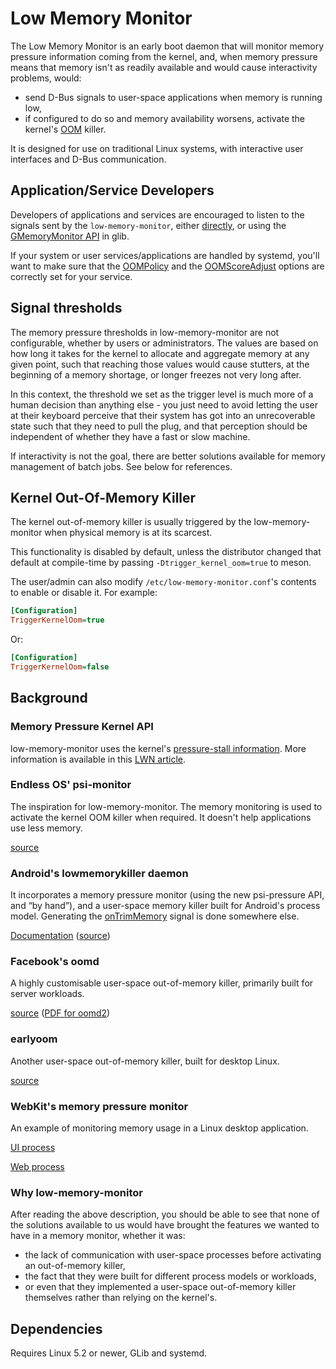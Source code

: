 # Low Memory Monitor

The Low Memory Monitor is an early boot daemon that will monitor memory
pressure information coming from the kernel, and, when memory pressure means
that memory isn't as readily available and would cause interactivity problems, would:

- send D-Bus signals to user-space applications when memory is running low,
- if configured to do so and memory availability worsens, activate the kernel's
   [OOM](https://en.wikipedia.org/wiki/Out_of_memory) killer.

It is designed for use on traditional Linux systems, with interactive user interfaces
and D-Bus communication.

## Application/Service Developers

Developers of applications and services are encouraged to listen to the signals
sent by the `low-memory-monitor`, either [directly](https://hadess.pages.freedesktop.org/low-memory-monitor/),
or using the [GMemoryMonitor API](https://developer.gnome.org/gio/2.64/GMemoryMonitor.html)
in glib.

If your system or user services/applications are handled by systemd, you'll want
to make sure that the [OOMPolicy](https://www.freedesktop.org/software/systemd/man/systemd.service.html#OOMPolicy=)
and the [OOMScoreAdjust](https://www.freedesktop.org/software/systemd/man/systemd.exec.html#OOMScoreAdjust=)
options are correctly set for your service.

## Signal thresholds

The memory pressure thresholds in low-memory-monitor are not configurable, whether
by users or administrators. The values are based on how long it takes for the
kernel to allocate and aggregate memory at any given point, such that reaching
those values would cause stutters, at the beginning of a memory shortage, or
longer freezes not very long after.

In this context, the threshold we set as the trigger level is much more of a
human decision than anything else - you just need to avoid letting the user
at their keyboard perceive that their system has got into an unrecoverable state
such that they need to pull the plug, and that perception should be independent
of whether they have a fast or slow machine.

If interactivity is not the goal, there are better solutions available for memory
management of batch jobs. See below for references.

## Kernel Out-Of-Memory Killer

The kernel out-of-memory killer is usually triggered by the low-memory-monitor
when physical memory is at its scarcest.

This functionality is disabled by default, unless the distributor changed that
default at compile-time by passing `-Dtrigger_kernel_oom=true` to meson.

The user/admin can also modify `/etc/low-memory-monitor.conf`'s contents to
enable or disable it. For example:

```ini
[Configuration]
TriggerKernelOom=true
```

Or:

```ini
[Configuration]
TriggerKernelOom=false
```

## Background

### Memory Pressure Kernel API

low-memory-monitor uses the kernel's [pressure-stall information](https://git.kernel.org/pub/scm/linux/kernel/git/torvalds/linux.git/tree/Documentation/accounting/psi.rst).
More information is available in this [LWN article](https://lwn.net/Articles/759781/).

### Endless OS' psi-monitor

The inspiration for low-memory-monitor. The memory monitoring is used to activate
the kernel OOM killer when required. It doesn't help applications use less
memory.

[source](https://github.com/endlessm/eos-boot-helper/tree/master/psi-monitor)

### Android's lowmemorykiller daemon

It incorporates a memory pressure monitor (using the new psi-pressure API, and
“by hand”), and a user-space memory killer built for Android's process model.
Generating the [onTrimMemory](https://developer.android.com/reference/android/content/ComponentCallbacks2.html#onTrimMemory(int))
signal is done somewhere else.

[Documentation](https://source.android.com/devices/tech/perf/lmkd) ([source](https://android.googlesource.com/platform/system/memory/lmkd/))

### Facebook's oomd

A highly customisable user-space out-of-memory killer, primarily built for server
workloads.

[source](https://github.com/facebookincubator/oomd) ([PDF for oomd2](https://linuxplumbersconf.org/event/4/contributions/292/attachments/285/477/LPC_oomd2_and_beyond__a_year_of_improvements.pdf))

### earlyoom

Another user-space out-of-memory killer, built for desktop Linux.

[source](https://github.com/rfjakob/earlyoom)

### WebKit's memory pressure monitor

An example of monitoring memory usage in a Linux desktop application.

[UI process](https://github.com/WebKit/webkit/blob/master/Source/WebKit/UIProcess/linux/MemoryPressureMonitor.cpp)

[Web process](https://github.com/WebKit/webkit/blob/master/Source/WTF/wtf/linux/MemoryPressureHandlerLinux.cpp)

### Why low-memory-monitor

After reading the above description, you should be able to see that none of the
solutions available to us would have brought the features we wanted to have in
a memory monitor, whether it was:

- the lack of communication with user-space processes before activating an
  out-of-memory killer,
- the fact that they were built for different process models or workloads,
- or even that they implemented a user-space out-of-memory killer themselves
  rather than relying on the kernel's.

## Dependencies

Requires Linux 5.2 or newer, GLib and systemd.
